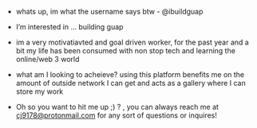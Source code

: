-  whats up, im what the username says btw - @ibuildguap

- I’m interested in ... building guap

- im a very motivatiavted and goal driven worker, for the past year and a bit my life has been consumed with non stop tech and learning the online/web 3 world 

-  what am I looking to acheieve? using this platform benefits me on the amount of outside network I can get and acts as a gallery where I can store my work

- Oh so you want to hit me up ;) ? , you can always reach me at cj9178@protonmail.com for any sort of questions or inquires!

<!---
ibuildguap/ibuildguap is a ✨ special ✨ repository because its `README.md` (this file) appears on your GitHub profile.
You can click the Preview link to take a look at your changes.
--->
